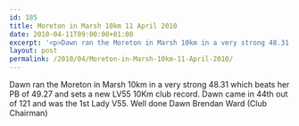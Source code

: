 ```yaml
---
id: 185
title: Moreton in Marsh 10km 11 April 2010
date: 2010-04-11T09:00:00+01:00
excerpt: '<p>Dawn ran the Moreton in Marsh 10km in a very strong 48.31 which beats her PB of 49.27 and sets a new LV55 10Km club record. Dawn came in 44th out of 121 and was the 1st Lady V55. Well done Dawn Brendan Ward (Club Chairman)</p>'
layout: post
permalink: /2010/04/Moreton-in-Marsh-10km-11-April-2010/
---
```

Dawn ran the Moreton in Marsh 10km in a very strong 48.31 which beats her PB of 49.27 and sets a new LV55 10Km club record. Dawn came in 44th out of 121 and was the 1st Lady V55. Well done Dawn Brendan Ward (Club Chairman)